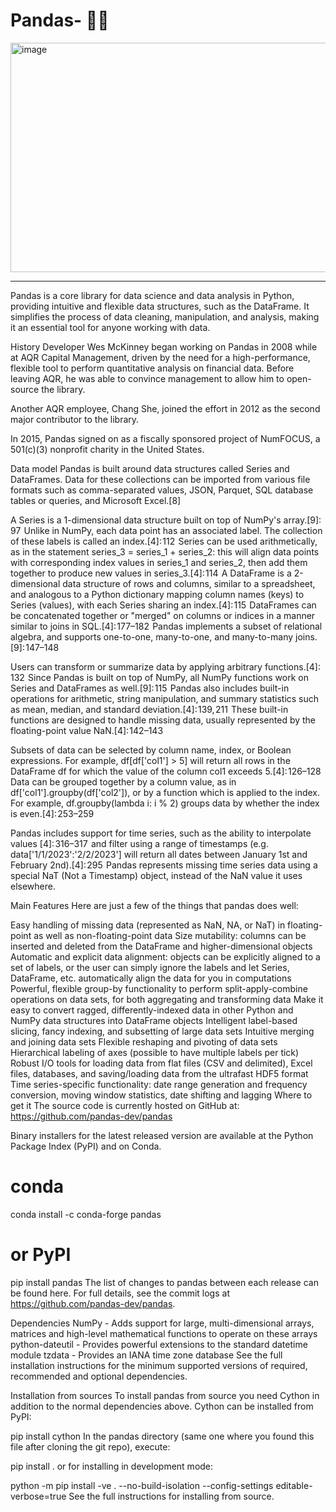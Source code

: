 # Pandas- 🐼🐼

<img width="853" height="367" alt="image" src="https://github.com/user-attachments/assets/2f6c4b86-ea5b-44d5-874a-e935772e2ca7" />


-----------------------------------------------------------------------------------------------------------------------------------------------------------------------------

Pandas is a core library for data science and data analysis in Python, providing intuitive and flexible data structures, such as the DataFrame. It simplifies the process of data cleaning, manipulation, and analysis, making it an essential tool for anyone working with data.

History
Developer Wes McKinney began working on Pandas in 2008 while at AQR Capital Management, driven by the need for a high-performance, flexible tool to perform quantitative analysis on financial data. Before leaving AQR, he was able to convince management to allow him to open-source the library.

Another AQR employee, Chang She, joined the effort in 2012 as the second major contributor to the library.

In 2015, Pandas signed on as a fiscally sponsored project of NumFOCUS, a 501(c)(3) nonprofit charity in the United States.

Data model
Pandas is built around data structures called Series and DataFrames. Data for these collections can be imported from various file formats such as comma-separated values, JSON, Parquet, SQL database tables or queries, and Microsoft Excel.[8]

A Series is a 1-dimensional data structure built on top of NumPy's array.[9]: 97  Unlike in NumPy, each data point has an associated label. The collection of these labels is called an index.[4]: 112  Series can be used arithmetically, as in the statement series_3 = series_1 + series_2: this will align data points with corresponding index values in series_1 and series_2, then add them together to produce new values in series_3.[4]: 114  A DataFrame is a 2-dimensional data structure of rows and columns, similar to a spreadsheet, and analogous to a Python dictionary mapping column names (keys) to Series (values), with each Series sharing an index.[4]: 115  DataFrames can be concatenated together or "merged" on columns or indices in a manner similar to joins in SQL.[4]: 177–182  Pandas implements a subset of relational algebra, and supports one-to-one, many-to-one, and many-to-many joins.[9]: 147–148 

Users can transform or summarize data by applying arbitrary functions.[4]: 132  Since Pandas is built on top of NumPy, all NumPy functions work on Series and DataFrames as well.[9]: 115  Pandas also includes built-in operations for arithmetic, string manipulation, and summary statistics such as mean, median, and standard deviation.[4]: 139, 211  These built-in functions are designed to handle missing data, usually represented by the floating-point value NaN.[4]: 142–143 

Subsets of data can be selected by column name, index, or Boolean expressions. For example, df[df['col1'] > 5] will return all rows in the DataFrame df for which the value of the column col1 exceeds 5.[4]: 126–128  Data can be grouped together by a column value, as in df['col1'].groupby(df['col2']), or by a function which is applied to the index. For example, df.groupby(lambda i: i % 2) groups data by whether the index is even.[4]: 253–259 

Pandas includes support for time series, such as the ability to interpolate values [4]: 316–317  and filter using a range of timestamps (e.g. data['1/1/2023':'2/2/2023'] will return all dates between January 1st and February 2nd).[4]: 295  Pandas represents missing time series data using a special NaT (Not a Timestamp) object, instead of the NaN value it uses elsewhere.

Main Features
Here are just a few of the things that pandas does well:

Easy handling of missing data (represented as NaN, NA, or NaT) in floating-point as well as non-floating-point data
Size mutability: columns can be inserted and deleted from the DataFrame and higher-dimensional objects
Automatic and explicit data alignment: objects can be explicitly aligned to a set of labels, or the user can simply ignore the labels and let Series, DataFrame, etc. automatically align the data for you in computations
Powerful, flexible group-by functionality to perform split-apply-combine operations on data sets, for both aggregating and transforming data
Make it easy to convert ragged, differently-indexed data in other Python and NumPy data structures into DataFrame objects
Intelligent label-based slicing, fancy indexing, and subsetting of large data sets
Intuitive merging and joining data sets
Flexible reshaping and pivoting of data sets
Hierarchical labeling of axes (possible to have multiple labels per tick)
Robust I/O tools for loading data from flat files (CSV and delimited), Excel files, databases, and saving/loading data from the ultrafast HDF5 format
Time series-specific functionality: date range generation and frequency conversion, moving window statistics, date shifting and lagging
Where to get it
The source code is currently hosted on GitHub at: https://github.com/pandas-dev/pandas

Binary installers for the latest released version are available at the Python Package Index (PyPI) and on Conda.

# conda
conda install -c conda-forge pandas
# or PyPI
pip install pandas
The list of changes to pandas between each release can be found here. For full details, see the commit logs at https://github.com/pandas-dev/pandas.

Dependencies
NumPy - Adds support for large, multi-dimensional arrays, matrices and high-level mathematical functions to operate on these arrays
python-dateutil - Provides powerful extensions to the standard datetime module
tzdata - Provides an IANA time zone database
See the full installation instructions for the minimum supported versions of required, recommended and optional dependencies.

Installation from sources
To install pandas from source you need Cython in addition to the normal dependencies above. Cython can be installed from PyPI:

pip install cython
In the pandas directory (same one where you found this file after cloning the git repo), execute:

pip install .
or for installing in development mode:

python -m pip install -ve . --no-build-isolation --config-settings editable-verbose=true
See the full instructions for installing from source.
